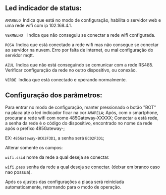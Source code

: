 ## Led indicador de status:

`AMARELO `Indica que está no modo de configuração, habilita o servidor web e uma rede wifi com ip 102.168.4.1.

`VERMELHO  `Indica que não conseguiu se conectar a rede wifi configurada.

`ROSA `Indica que está conectado a rede wifi mas não consegue se conectar ao servidor na nuvem. Erro por falta de internet, ou mal configuração do servidor mqtt.

`AZUL `Indica que não está conseguindo se comunicar com a rede RS485. Verificar configuração da rede no outro dispositivo, ou conexão.

`VERDE `Indica que está conectado e operando normalmente.

## Configuração dos parâmetros:

Para entrar no modo de configuração, manter pressionado o botão "BOT" na placa até o led indicador ficar na cor `AMARELA`;
Após, com o smartphone, procurar a rede wifi com nome 485Gateway-XXXXX;
Conectar a está rede, a senha da rede é o código do dispositivo, encontrado no nome da rede após o prefixo 485Gateway-;

EX: `485Gateway-BC02F3D1`, a senha será `BC02F3D1`;

Alterar somente os campos:

`wifi.ssid` nome da rede a qual deseja se conectar.

`wifi.pass` senha da rede a qual deseja se conectar. (deixar em branco caso nao possua).

Após os ajustes das configurações a placa será reiniciada automaticamente, retornando para o modo de operação.
